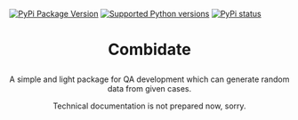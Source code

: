 [![PyPi Package Version](https://img.shields.io/pypi/v/combidate.svg)](https://pypi.python.org/pypi/re-generate)
[![Supported Python versions](https://img.shields.io/pypi/pyversions/combidate.svg)](https://pypi.python.org/pypi/re-generate)
[![PyPi status](https://img.shields.io/pypi/status/combidate.svg?style=flat-square)](https://pypi.python.org/pypi/re-generate)

# <p align="center">Combidate

<p align="center">A simple and light package for QA development which can generate random data from given cases.</p>
<p align="center">Technical documentation is not prepared now, sorry.</p>


